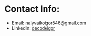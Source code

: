 # Contact Info:

- Email: nalyvaikoigor546@gmail.com
- LinkedIn: [decodeigor](https://www.linkedin.com/in/ihor-nalyvaiko-37309a341/)
